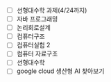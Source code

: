 - [ ] 선형대수학 과제(4/24까지)
- [ ] 자바 프로그래밍
- [ ] 논리회로설계
- [ ] 컴퓨터구조
- [ ] 컴퓨터실험 2
- [ ] 컴퓨터 자료구조
- [ ] 선형대수학
- [ ] google cloud 생산형 AI 찾아보기